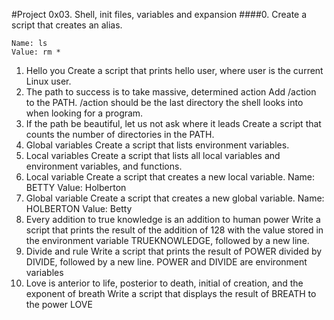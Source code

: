 #Project 0x03. Shell, init files, variables and expansion
####0.<o> Create a script that creates an alias.

    Name: ls
    Value: rm *

1. Hello you Create a script that prints hello user, where user is the current Linux user. 
2. The path to success is to take massive, determined action Add /action to the PATH. /action should be the last directory the shell looks into when looking for a program. 
3. If the path be beautiful, let us not ask where it leads Create a script that counts the number of directories in the PATH. 
4. Global variables Create a script that lists environment variables. 
5. Local variables Create a script that lists all local variables and environment variables, and functions. 
6. Local variable Create a script that creates a new local variable. Name: BETTY Value: Holberton 
7. Global variable Create a script that creates a new global variable. Name: HOLBERTON Value: Betty 
8. Every addition to true knowledge is an addition to human power Write a script that prints the result of the addition of 128 with the value stored in the environment variable TRUEKNOWLEDGE, followed by a new line. 
9. Divide and rule Write a script that prints the result of POWER divided by DIVIDE, followed by a new line. POWER and DIVIDE are environment variables 
10. Love is anterior to life, posterior to death, initial of creation, and the exponent of breath Write a script that displays the result of BREATH to the power LOVE
